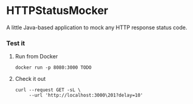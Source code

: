 # HTTPStatusMocker

A little Java-based application to mock any HTTP response status code.


### Test it

1. Run from Docker

    ```shell script
    docker run -p 8080:3000 TODO
    ```

2. Check it out

    ```shell script
    curl --request GET -sL \
         --url 'http://localhost:3000\201?delay=10'
    ```

